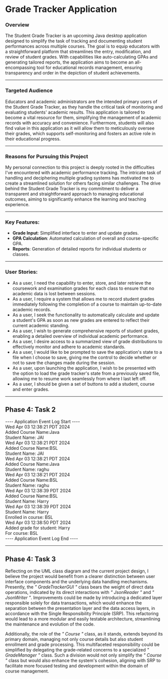 # Grade Tracker Application


### **Overview**

The Student Grade Tracker is an upcoming Java desktop application designed to simplify the task of tracking and documenting student performances across multiple courses. The goal is to equip educators with a straightforward platform that streamlines the entry, modification, and review of student grades. With capabilities like auto-calculating GPAs and generating tailored reports, the application aims to become an all-encompassing tool for educational records management, ensuring transparency and order in the depiction of student achievements.

---

### **Targeted Audience**

Educators and academic administrators are the intended primary users of the Student Grade Tracker, as they handle the critical task of monitoring and evaluating students' academic results. This application is tailored to become a vital resource for them, simplifying the management of academic records with accuracy and convenience. Furthermore, students will also find value in this application as it will allow them to meticulously oversee their grades, which supports self-monitoring and fosters an active role in their educational progress.

---

### **Reasons for Pursuing this Project**

My personal connection to this project is deeply rooted in the difficulties I've encountered with academic performance tracking. The intricate task of handling and deciphering multiple grading systems has motivated me to create a streamlined solution for others facing similar challenges. The drive behind the Student Grade Tracker is my commitment to deliver a transparent and straightforward approach to managing educational outcomes, aiming to significantly enhance the learning and teaching experience.

---

###  **Key Features:**
-  **Grade Input**: Simplified interface to enter and update grades.
- **GPA Calculation**: Automated calculation of overall and course-specific GPA.
- **Reports**: Generation of detailed reports for individual students or classes.

---

### **User Stories:**
- As a user, I need the capability to enter, store, and later retrieve the coursework and examination grades for each class to ensure that no academic data is lost between sessions. 
- As a user, I require a system that allows me to record student grades immediately following the completion of a course to maintain up-to-date academic records.
- As a user, I seek the functionality to automatically calculate and update a student's GPA as soon as new grades are entered to reflect their current academic standing.
- As a user, I wish to generate comprehensive reports of student grades, enabling a detailed overview of individual academic performance.
- As a user, I desire access to a summarized view of grade distributions to effectively monitor and adhere to academic standards.
- As a user, I would like to be prompted to save the application's state to a file when I choose to save, giving me the control to decide whether or not to save the changes made during the session.
- As a user, upon launching the application, I wish to be presented with the option to load the grade tracker's state from a previously saved file, allowing me to resume work seamlessly from where I last left off.
- As a user, I should be given a set of buttons to add a student, course and enter grades.

---

## **Phase 4: Task 2**
---- Application Event Log Start ---- \
Wed Apr 03 12:38:21 PDT 2024 \
Added Course Name:Java \
Student Name: JAI \
Wed Apr 03 12:38:21 PDT 2024 \
Added Course Name:BSL \
Student Name: JAI \
Wed Apr 03 12:38:21 PDT 2024 \
Added Course Name:Java \
Student Name: raghu \
Wed Apr 03 12:38:21 PDT 2024 \
Added Course Name:BSL \
Student Name: raghu \
Wed Apr 03 12:38:39 PDT 2024 \
Added Course Name:BSL \
Student Name: Harry \
Wed Apr 03 12:38:39 PDT 2024 \
Student Name: Harry \
Enrolled in course: BSL \
Wed Apr 03 12:38:50 PDT 2024 \
Added grade for student: Harry \
For course: BSL \
---- Application Event Log End ----

---

## **Phase 4: Task 3**

Reflecting on the UML class diagram and the current project design, I believe the project would benefit from a clearer distinction
between user interface components and the underlying data handling mechanisms. Presently, the *" GradeTrackerGUI "* class
bears the weight of direct data operations, indicated by its direct interactions with *" JsonReader "* and *" JsonWriter "*.
Improvements could be made by introducing a dedicated layer responsible solely for data transactions, which would
enhance the separation between the presentation layer and the data access layers, in accordance with the Single
Responsibility Principle (SRP). This refactoring would lead to a more
modular and easily testable architecture, streamlining the maintenance and evolution of the code.

Additionally, the role of the *" Course "* class, as it stands, extends beyond its primary domain, managing not only course
details but also student enrollment and grade processing. This multifaceted responsibility could be simplified by
delegating the grade-related concerns to a specialized *" GradeManager "* class. Such a division would not only simplify the
*" Course "* class but would also enhance the system's cohesion, aligning with SRP to facilitate more focused testing and
development within the domain of course management.